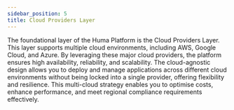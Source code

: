 ```yaml
---
sidebar_position: 5
title: Cloud Providers Layer
---
```


The foundational layer of the Huma Platform is the Cloud Providers Layer. This layer supports multiple cloud environments, including AWS, Google Cloud, and Azure. By leveraging these major cloud providers, the platform ensures high availability, reliability, and scalability. The cloud-agnostic design allows you to deploy and manage applications across different cloud environments without being locked into a single provider, offering flexibility and resilience. This multi-cloud strategy enables you to optimise costs, enhance performance, and meet regional compliance requirements effectively. 
